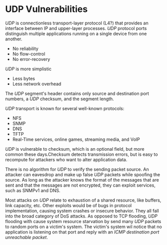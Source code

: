 # UDP Vulnerabilities

_UDP_ is connectionless transport-layer protocol (L4?) that provides an interface between IP and upper-layer processes. _UDP_ protocol ports distinguish multiple applications running on a single device from one another. 

* No reliability
* No flow-control
* No error-recovery

_UDP_ is more simplistic

* Less bytes
* Less network overhead

The _UDP_ segment's header contains only source and destination port numbers, a _UDP_ checksum, and the segment length.

_UDP_ transport is known for several well-known protocols:

* NFS
* SNMP
* DNS
* TFTP
* Real-Time services, online games, streaming media, and VoIP

_UDP_ is vulnerable to checksum, which is an optional field, but more common these days.Checksum detects transmission errors, but is easy to recompute for attackers who want to alter application data.

There is no algorithm for _UDP_ to verify the sending packet source. An attacker can eavesdrop and make up false _UDP_ packets while spoofing the source. As long as the attacker knows the format of the messages that are sent and that the messages are not encrypted, they can exploit services, such as SNMPv1 and DNS.

Most attacks on _UDP_ relate to exhaustion of a shared resource, like buffers, link capacity, etc. Other exploits would be of bugs in protocol implementation, causing system crashes or insecure behavior. They all fall into the broad category of DoS attacks. As opposed  to TCP flooding, _UDP_ flooding with cause system resource starvation by send many _UDP_ packets to random ports on a victim's system. The victim's system wil notice that no application is listening on that port and reply with an _ICMP destination port unreachable packet_.